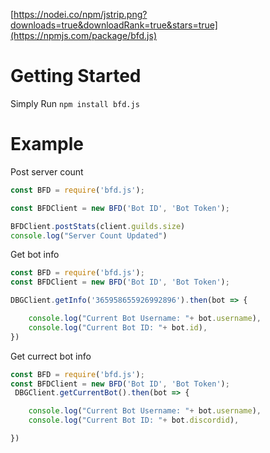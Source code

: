[https://nodei.co/npm/jstrip.png?downloads=true&downloadRank=true&stars=true](https://npmjs.com/package/bfd.js)

# Getting Started
Simply Run `npm install bfd.js`

# Example
Post server count
```javascript
const BFD = require('bfd.js');

const BFDClient = new BFD('Bot ID', 'Bot Token');

BFDClient.postStats(client.guilds.size)
console.log("Server Count Updated")
```
Get bot info
```javascript
const BFD = require('bfd.js');
const BFDClient = new BFD('Bot ID', 'Bot Token');

DBGClient.getInfo('365958655926992896').then(bot => {

    console.log("Current Bot Username: "+ bot.username),
    console.log("Current Bot ID: "+ bot.id),
})
```
Get currect bot info
```javascript
const BFD = require('bfd.js');
const BFDClient = new BFD('Bot ID', 'Bot Token');
 DBGClient.getCurrentBot().then(bot => {

    console.log("Current Bot Username: "+ bot.username),
    console.log("Current Bot ID: "+ bot.discordid),

}) 
```